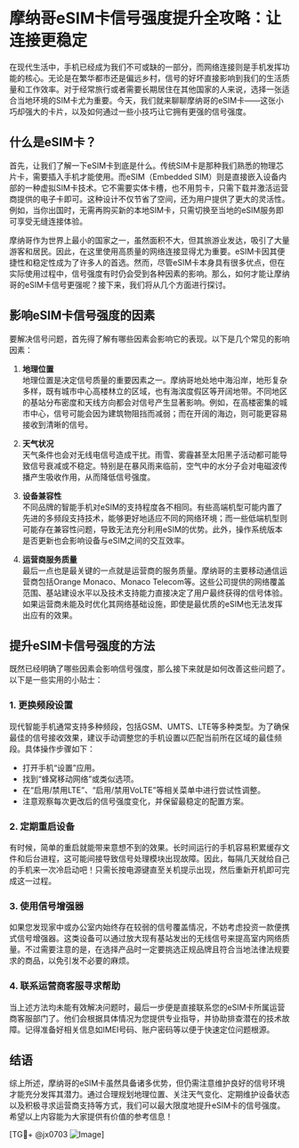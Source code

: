 # 摩纳哥eSIM卡信号强度提升全攻略：让连接更稳定

在现代生活中，手机已经成为我们不可或缺的一部分，而网络连接则是手机发挥功能的核心。无论是在繁华都市还是偏远乡村，信号的好坏直接影响到我们的生活质量和工作效率。对于经常旅行或者需要长期居住在其他国家的人来说，选择一张适合当地环境的SIM卡尤为重要。今天，我们就来聊聊摩纳哥的eSIM卡——这张小巧却强大的卡片，以及如何通过一些小技巧让它拥有更强的信号强度。

## 什么是eSIM卡？

首先，让我们了解一下eSIM卡到底是什么。传统SIM卡是那种我们熟悉的物理芯片卡，需要插入手机才能使用。而eSIM（Embedded SIM）则是直接嵌入设备内部的一种虚拟SIM卡技术。它不需要实体卡槽，也不用剪卡，只需下载并激活运营商提供的电子卡即可。这种设计不仅节省了空间，还为用户提供了更大的灵活性。例如，当你出国时，无需再购买新的本地SIM卡，只需切换至当地的eSIM服务即可享受无缝连接体验。

摩纳哥作为世界上最小的国家之一，虽然面积不大，但其旅游业发达，吸引了大量游客和居民。因此，在这里使用高质量的网络连接显得尤为重要。eSIM卡因其便捷性和稳定性成为了许多人的首选。然而，尽管eSIM卡本身具有很多优点，但在实际使用过程中，信号强度有时仍会受到各种因素的影响。那么，如何才能让摩纳哥的eSIM卡信号更强呢？接下来，我们将从几个方面进行探讨。

## 影响eSIM卡信号强度的因素

要解决信号问题，首先得了解有哪些因素会影响它的表现。以下是几个常见的影响因素：

1. **地理位置**  
   地理位置是决定信号质量的重要因素之一。摩纳哥地处地中海沿岸，地形复杂多样，既有城市中心高楼林立的区域，也有海滨度假区等开阔地带。不同地区的基站分布密度和天线方向都会对信号产生显著影响。例如，在高楼密集的城市中心，信号可能会因为建筑物阻挡而减弱；而在开阔的海边，则可能更容易接收到清晰的信号。

2. **天气状况**  
   天气条件也会对无线电信号造成干扰。雨雪、雾霾甚至太阳黑子活动都可能导致信号衰减或不稳定。特别是在暴风雨来临前，空气中的水分子会对电磁波传播产生吸收作用，从而降低信号强度。

3. **设备兼容性**  
   不同品牌的智能手机对eSIM的支持程度各不相同。有些高端机型可能内置了先进的多频段支持技术，能够更好地适应不同的网络环境；而一些低端机型则可能存在兼容性问题，导致无法充分利用eSIM的优势。此外，操作系统版本是否更新也会影响设备与eSIM之间的交互效率。

4. **运营商服务质量**  
   最后一点也是最关键的一点就是运营商的服务质量。摩纳哥的主要移动通信运营商包括Orange Monaco、Monaco Telecom等。这些公司提供的网络覆盖范围、基站建设水平以及技术支持能力直接决定了用户最终获得的信号体验。如果运营商未能及时优化其网络基础设施，即使是最优质的eSIM也无法发挥出应有的效果。

## 提升eSIM卡信号强度的方法

既然已经明确了哪些因素会影响信号强度，那么接下来就是如何改善这些问题了。以下是一些实用的小贴士：

### 1. 更换频段设置
现代智能手机通常支持多种频段，包括GSM、UMTS、LTE等多种类型。为了确保最佳的信号接收效果，建议手动调整您的手机设置以匹配当前所在区域的最佳频段。具体操作步骤如下：
- 打开手机“设置”应用。
- 找到“蜂窝移动网络”或类似选项。
- 在“启用/禁用LTE”、“启用/禁用VoLTE”等相关菜单中进行尝试性调整。
- 注意观察每次更改后的信号强度变化，并保留最稳定的配置方案。

### 2. 定期重启设备
有时候，简单的重启就能带来意想不到的效果。长时间运行的手机容易积累缓存文件和后台进程，这可能间接导致信号处理模块出现故障。因此，每隔几天就给自己的手机来一次冷启动吧！只需长按电源键直至关机提示出现，然后重新开机即可完成这一过程。

### 3. 使用信号增强器
如果您发现家中或办公室内始终存在较弱的信号覆盖情况，不妨考虑投资一款便携式信号增强器。这类设备可以通过放大现有基站发出的无线信号来提高室内网络质量。不过需要注意的是，在选择产品时一定要挑选正规品牌且符合当地法律法规要求的商品，以免引发不必要的麻烦。

### 4. 联系运营商客服寻求帮助
当上述方法均未能有效解决问题时，最后一步便是直接联系您的eSIM卡所属运营商客服部门了。他们会根据具体情况为您提供专业指导，并协助排查潜在的技术故障。记得准备好相关信息如IMEI号码、账户密码等以便于快速定位问题根源。

## 结语

综上所述，摩纳哥的eSIM卡虽然具备诸多优势，但仍需注意维护良好的信号环境才能充分发挥其潜力。通过合理规划地理位置、关注天气变化、定期维护设备状态以及积极寻求运营商支持等方式，我们可以最大限度地提升eSIM卡的信号强度。希望以上内容能为大家提供有价值的参考信息！

[TG💪+ @jx0703 ![Image](https://github.com/user-attachments/assets/dbca1d08-cadb-493c-b0ec-ad6f7a83f270)]